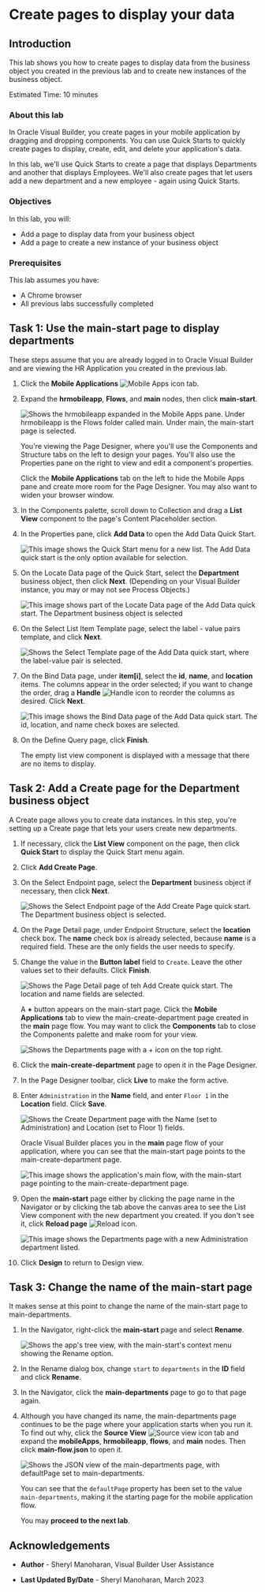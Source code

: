 # Create pages to display your data

## Introduction

This lab shows you how to create pages to display data from the business object you created in the previous lab and to create new instances of the business object.

Estimated Time:  10 minutes

### About this lab

In Oracle Visual Builder, you create pages in your mobile application by dragging and dropping components. You can use Quick Starts to quickly create pages to display, create, edit, and delete your application's data.

In this lab, we'll use Quick Starts to create a page that displays Departments and another that displays Employees. We'll also create pages that let users add a new department and a new employee - again using Quick Starts.

### Objectives

In this lab, you will:

* Add a page to display data from your business object
* Add a page to create a new instance of your business object

### Prerequisites

This lab assumes you have:

* A Chrome browser
* All previous labs successfully completed

## Task 1: Use the main-start page to display departments

These steps assume that you are already logged in to Oracle Visual Builder and are viewing the HR Application you created in the previous lab.

1. Click the **Mobile Applications** ![Mobile Apps icon](images/mob_icon.png) tab.
2. Expand the **hrmobileapp**, **Flows**, and **main** nodes, then click **main-start**.

    ![Shows the hrmobileapp expanded in the Mobile Apps pane. Under hrmobileapp is the Flows folder called main. Under main, the main-start page is selected.](./images/mobile-apps-treeview.png)

    You're viewing the Page Designer, where you'll use the Components and Structure tabs on the left to design your pages. You'll also use the Properties pane on the right to view and edit a component's properties.

    Click the **Mobile Applications** tab on the left to hide the Mobile Apps pane and create more room for the Page Designer. You may also want to widen your browser window.

3. In the Components palette, scroll down to Collection and drag a **List View** component to the page's Content Placeholder section.

4. In the Properties pane, click **Add Data** to open the Add Data Quick Start.

    ![This image shows the Quick Start menu for a new list. The Add Data quick start is the only option available for selection.](./images/dept-add-data-qs.png)

5. On the Locate Data page of the Quick Start, select the **Department** business object, then click **Next**. (Depending on your Visual Builder instance, you may or may not see Process Objects.)

    ![This image shows part of the Locate Data page of the Add Data quick start. The Department business object is selected](./images/dept-add-data.png)

6. On the Select List Item Template page, select the label - value pairs template, and click **Next**.

    ![Shows the Select Template page of the Add Data quick start, where the label-value pair is selected.](./images/dept-add-data-select-template.png)

7. On the Bind Data page, under **item\[i\]**, select the **id**, **name**, and **location** items. The columns appear in the order selected; if you want to change the order, drag a **Handle** ![Handle icon](./images/handle_icon.png) to reorder the columns as desired. Click **Next**.

    ![This image shows the Bind Data page of the Add Data quick start. The id, location, and name check boxes are selected.](./images/dept-add-data-select-fields.png)

8. On the Define Query page, click **Finish**.

    The empty list view component is displayed with a message that there are no items to display.

## Task 2: Add a Create page for the Department business object

A Create page allows you to create data instances. In this step, you're setting up a Create page that lets your users create new departments.

1. If necessary, click the **List View** component on the page, then click **Quick Start** to display the Quick Start menu again.
2. Click **Add Create Page**.
3. On the Select Endpoint page, select the **Department** business object if necessary, then click **Next**.

    ![Shows the Select Endpoint page of the Add Create Page quick start. The Department business object is selected.](./images/create-page-qs.png)

4. On the Page Detail page, under Endpoint Structure, select the **location** check box. The **name** check box is already selected, because **name** is a required field. These are the only fields the user needs to specify.
5. Change the value in the **Button label** field to `Create`. Leave the other values set to their defaults. Click **Finish**.

    ![Shows the Page Detail page of teh Add Create quick start. The location and name fields are selected. ](./images/create-page-qs-select-fields.png)

    A **+** button appears on the main-start page. Click the **Mobile Applications** tab to view the main-create-department page created in the **main** page flow. You may want to click the **Components** tab to close the Components palette and make room for your view.

    ![Shows the Departments page with a + icon on the top right.](./images/create-page-icon-on-page.png)

6. Click the **main-create-department** page to open it in the Page Designer.
7. In the Page Designer toolbar, click **Live** to make the form active.
8. Enter `Administration` in the **Name** field, and enter `Floor 1` in the **Location** field. Click **Save**.

    ![Shows the Create Department page with the Name (set to Administration) and Location (set to Floor 1) fields. ](./images/create-dept-fields.png)

    Oracle Visual Builder places you in the **main** page flow of your application, where you can see that the main-start page points to the main-create-department page.

    ![This image shows the application's main flow, with the main-start page pointing to the main-create-department page.](./images/mainflow.png)

9. Open the **main-start** page either by clicking the page name in the Navigator or by clicking the tab above the canvas area to see the List View component with the new department  you created. If you don't see it, click **Reload page** ![Reload icon](images/reload_icon.png).

    ![This image shows the Departments page with a new Administration department listed.](./images/depts-new-department.png)

10. Click **Design** to return to Design view.

## Task 3: Change the name of the main-start page

It makes sense at this point to change the name of the main-start page to main-departments.

1. In the Navigator, right-click the **main-start** page and select **Rename**.

    ![Shows the app's tree view, with the main-start's context menu showing the Rename option.](./images/treeview-rename.png)

2. In the Rename dialog box, change `start` to `departments` in the **ID** field and click **Rename**.
3. In the Navigator, click the **main-departments** page to go to that page again.
4. Although you have changed its name, the main-departments page continues to be the page where your application starts when you run it. To find out why, click the **Source View** ![Source view icon](./images/sourceview_icon.png) tab and expand the **mobileApps**, **hrmobileapp**, **flows**, and **main** nodes. Then click **main-flow.json** to open it.

    ![Shows the JSON view of the main-departments page, with defaultPage set to main-departments.](./images/defaultpage.png)

    You can see that the `defaultPage` property has been set to the value `main-departments`, making it the starting page for the mobile application flow.

   You may **proceed to the next lab**.

## Acknowledgements

* **Author** - Sheryl Manoharan, Visual Builder User Assistance

* **Last Updated By/Date** - Sheryl Manoharan, March 2023
